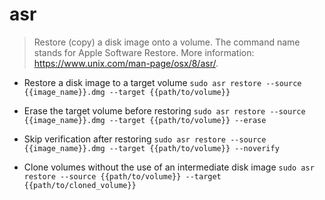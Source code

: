 # asr
> Restore (copy) a disk image onto a volume.
> The command name stands for Apple Software Restore.
> More information: <https://www.unix.com/man-page/osx/8/asr/>.

- Restore a disk image to a target volume
`sudo asr restore --source {{image_name}}.dmg --target {{path/to/volume}}`

- Erase the target volume before restoring
`sudo asr restore --source {{image_name}}.dmg --target {{path/to/volume}} --erase`

- Skip verification after restoring
`sudo asr restore --source {{image_name}}.dmg --target {{path/to/volume}} --noverify`

- Clone volumes without the use of an intermediate disk image
`sudo asr restore --source {{path/to/volume}} --target {{path/to/cloned_volume}}`
